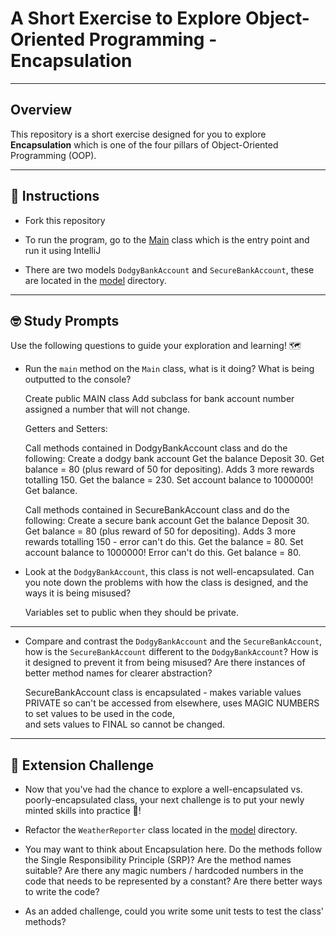 # A Short Exercise to Explore Object-Oriented Programming - Encapsulation

---
## Overview

This repository is a short exercise designed for you to explore **Encapsulation** which is one of the
four pillars of Object-Oriented Programming (OOP).

---
## 📖 Instructions

- Fork this repository
  

- To run the program, go to the [Main](src/main/java/com/techreturners/encapsulation/bankaccount/app/Main.java) class which 
  is the entry point and run it using IntelliJ
  

- There are two models `DodgyBankAccount` and `SecureBankAccount`, these are located in the 
  [model](src/main/java/com/techreturners/encapsulation/bankaccount/model) directory.

---
## 🤓 Study Prompts

Use the following questions to guide your exploration and learning! 🗺

- Run the `main` method on the `Main` class, what is it doing? What is being outputted to the console?

  
    Create public MAIN class
    Add subclass for bank account number assigned a number that will not change.  

    Getters and Setters:

    Call methods contained in DodgyBankAccount class and do the following:
    Create a dodgy bank account
    Get the balance
    Deposit 30.
    Get balance = 80 (plus reward of 50 for depositing).
    Adds 3 more rewards totalling 150.
    Get the balance = 230.
    Set account balance to 1000000!
    Get balance.

 
    Call methods contained in SecureBankAccount class and do the following: 
    Create a secure bank account
    Get the balance
    Deposit 30.
    Get balance = 80 (plus reward of 50 for depositing).
    Adds 3 more rewards totalling 150 - error can't do this.
    Get the balance = 80.
    Set account balance to 1000000! Error can't do this.
    Get balance = 80.

- Look at the `DodgyBankAccount`, this class is not well-encapsulated.
  Can you note down the problems with how the class is designed, and the ways it is being misused?


    Variables set to public when they should be private.

---
- Compare and contrast the `DodgyBankAccount` and the `SecureBankAccount`, how is the `SecureBankAccount` different to 
the `DodgyBankAccount`? How is it designed to prevent it from being misused? Are there instances of better method names
  for clearer abstraction?

  
    SecureBankAccount class is encapsulated - makes variable values PRIVATE so can't be accessed from elsewhere, uses MAGIC NUMBERS to set values to be used in the code,  
    and sets values to FINAL so cannot be changed.

---
## 🐸 Extension Challenge

- Now that you've had the chance to explore a well-encapsulated vs. poorly-encapsulated class,
your next challenge is to put your newly minted skills into practice 💪!
  
- Refactor the `WeatherReporter` class located in the [model](src/main/java/com/techreturners/encapsulation/bankaccount/model) directory.
  
- You may want to think about Encapsulation here. Do the methods follow the Single Responsibility Principle (SRP)? Are the method names suitable?
  Are there any magic numbers / hardcoded numbers in the code that needs to be represented by a constant?
  Are there better ways to write the code?
  
- As an added challenge, could you write some unit tests to test the class' methods?
